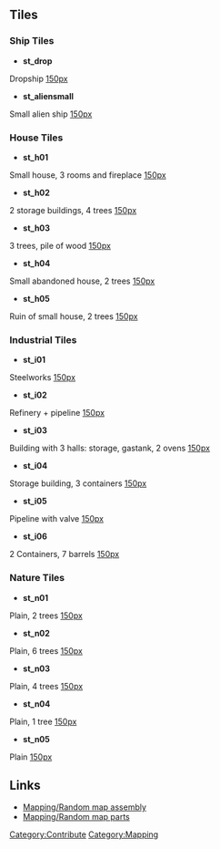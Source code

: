 ## Tiles

### Ship Tiles

- **st_drop**

Dropship
[150px](image:Frozen_drop.jpg "wikilink")

- **st_aliensmall**

Small alien ship
[150px](image:frozen_SmallAlien.jpg.jpg "wikilink")

### House Tiles

- **st_h01**

Small house, 3 rooms and fireplace
[150px](image:frozen_h01_HouseFireplace.jpg "wikilink")

- **st_h02**

2 storage buildings, 4 trees
[150px](image:frozen_h02_2storage.jpg "wikilink")

- **st_h03**

3 trees, pile of wood
[150px](image:frozen_h03_3TreesWood.jpg "wikilink")

- **st_h04**

Small abandoned house, 2 trees
[150px](image:frozen_h04_HouseAbandoned.jpg "wikilink")

- **st_h05**

Ruin of small house, 2 trees
[150px](image:frozen_h05_HouseRuin.jpg "wikilink")

### Industrial Tiles

- **st_i01**

Steelworks
[150px](image:frozen_i01_Steelworks.jpg "wikilink")

- **st_i02**

Refinery + pipeline
[150px](image:frozen_i02_Refinery.jpg "wikilink")

- **st_i03**

Building with 3 halls: storage, gastank, 2 ovens
[150px](image:frozen_i03_Boiler.jpg "wikilink")

- **st_i04**

Storage building, 3 containers
[150px](image:frozen_i04_ContainerStorage.jpg "wikilink")

- **st_i05**

Pipeline with valve
[150px](image:frozen_i05_Pipeline.jpg "wikilink")

- **st_i06**

2 Containers, 7 barrels
[150px](image:frozen_i06_2Containers7Barrels.jpg "wikilink")

### Nature Tiles

- **st_n01**

Plain, 2 trees
[150px](image:frozen_n01_2Trees.jpg "wikilink")

- **st_n02**

Plain, 6 trees
[150px](image:frozen_n02_6Trees.jpg "wikilink")

- **st_n03**

Plain, 4 trees
[150px](image:frozen_n03_4Trees.jpg "wikilink")

- **st_n04**

Plain, 1 tree
[150px](image:frozen_n04_1Tree.jpg "wikilink")

- **st_n05**

Plain
[150px](image:frozen_n05_Plain.jpg "wikilink")

## Links

- [Mapping/Random map assembly](Mapping/Random_map_assembly "wikilink")
- [Mapping/Random map parts](Mapping/Random_map_parts "wikilink")

[Category:Contribute](Category:Contribute "wikilink")
[Category:Mapping](Category:Mapping "wikilink")